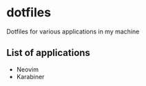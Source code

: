 # dotfiles
Dotfiles for various applications in my machine

## List of applications

- Neovim
- Karabiner
